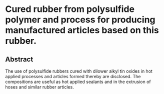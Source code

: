 # Cured rubber from polysulfide polymer and process for producing manufactured articles based on this rubber.

## Abstract
The use of polysulfide rubbers cured with dilower alkyl tin oxides in hot applied processes and articles formed thereby are disclosed. The compositions are useful as hot applied sealants and in the extrusion of hoses and similar rubber articles.